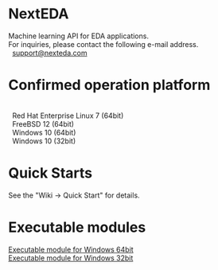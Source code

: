 # NextEDA
Machine learning API for EDA applications.
<br/>
For inquiries, please contact the following e-mail address.
<br/>
&nbsp;&nbsp;support@nexteda.com
<br/>

# Confirmed operation platform
<br/>&nbsp;&nbsp;Red Hat Enterprise Linux 7 (64bit)
<br/>&nbsp;&nbsp;FreeBSD 12 (64bit)
<br/>&nbsp;&nbsp;Windows 10 (64bit)
<br/>&nbsp;&nbsp;Windows 10 (32bit)

# Quick Starts
See the "Wiki -> Quick Start" for details.

# Executable modules
[Executable module for Windows 64bit](../../wiki/release/sample_win64_20211003.zip "Executable module for Windows 64bit")
<br/>
[Executable module for Windows 32bit](../../wiki/release/sample_win32_20211003.zip "Executable module for Windows 32bit")
